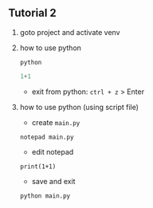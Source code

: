 ## Tutorial 2

1. goto project and activate venv

2. how to use python

    ``` shell
    python
    ```

    ``` python
    1+1
    ```

    - exit from python: `ctrl + z` > Enter


2. how to use python (using script file)
    - create `main.py`
    ``` shell
    notepad main.py
    ```
    - edit notepad
    ``` notepad
    print(1+1)
    ```
    - save and exit
   ``` shell
   python main.py
   ```
   
   